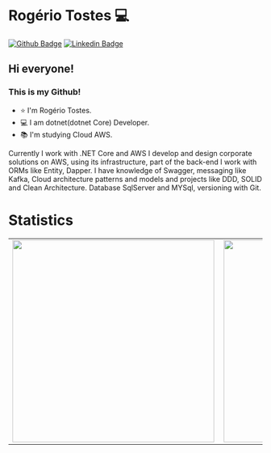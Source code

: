 # Rogério Tostes 💻

[![Github Badge](https://img.shields.io/badge/-Github-000?style=flat-square&logo=Github&logoColor=white&link=https://github.com/RogerioTostes)](https://github.com/RogerioTostes)
[![Linkedin Badge](https://img.shields.io/badge/-LinkedIn-blue?style=flat-square&logo=Linkedin&logoColor=white&link=https://www.linkedin.com/in/rogeriotostes/)](https://www.linkedin.com/in/rogeriotostes/)

## Hi everyone!
### This is my Github!

- ⭐ I'm Rogério Tostes. 
- 💻 I am dotnet(dotnet Core) Developer. 
- 📚 I'm studying Cloud AWS.


Currently I work with .NET Core and AWS I develop and design corporate solutions on AWS, using its infrastructure, part of the back-end I work with ORMs like Entity, Dapper. I have knowledge of Swagger, messaging like Kafka, Cloud architecture patterns and models and projects like DDD, SOLID and Clean Architecture. Database SqlServer and MYSql, versioning with Git. 

# Statistics
<center>
<table>
    <tr>
        <td><img width="400px" align="left" src="https://github-readme-stats.vercel.app/api/top-langs/?username=RogerioTostes&hide=html&layout=compact&theme=cobalt" /></td>
        <td><img width="400px" align="left" src="https://github-readme-stats.vercel.app/api?username=RogerioTostes&theme=cobalt" /></td>
    </tr>
</table>
</center>
